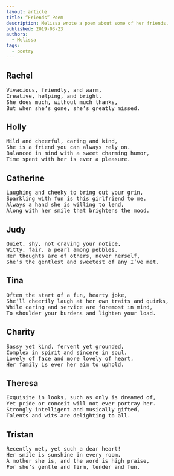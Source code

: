 ```yaml
---
layout: article
title: “Friends” Poem
description: Melissa wrote a poem about some of her friends.
published: 2019-03-23
authors:
  - Melissa
tags: 
  - poetry
---
```


## Rachel
<pre>Vivacious, friendly, and warm,
Creative, helping, and bright.
She does much, without much thanks,
But when she’s gone, she’s greatly missed.</pre>

## Holly
<pre>Mild and cheerful, caring and kind,
She is a friend you can always rely on.
Balanced in mind with a sweet charming humor,
Time spent with her is ever a pleasure.</pre>  

## Catherine
<pre>Laughing and cheeky to bring out your grin,
Sparkling with fun is this girlfriend to me.
Always a hand she is willing to lend,
Along with her smile that brightens the mood.</pre>

## Judy
<pre>Quiet, shy, not craving your notice,
Witty, fair, a pearl among pebbles.
Her thoughts are of others, never herself,
She’s the gentlest and sweetest of any I’ve met.</pre>

## Tina
<pre>Often the start of a fun, hearty joke,
She’ll cheerily laugh at her own traits and quirks,
While caring and service are foremost in mind,
To shoulder your burdens and lighten your load.</pre>

## Charity
<pre>Sassy yet kind, fervent yet grounded,
Complex in spirit and sincere in soul.
Lovely of face and more lovely of heart,
Her family is ever her aim to uphold.</pre>

## Theresa
<pre>Exquisite in looks, such as only is dreamed of,
Yet pride or conceit will not ever portray her.
Strongly intelligent and musically gifted,
Talents and wits are delighting to all.</pre>

## Tristan
<pre>Recently met, yet such a dear heart!
Her smile is sunshine in every room.
A mother she is, and the word is high praise,
For she’s gentle and firm, tender and fun.</pre>